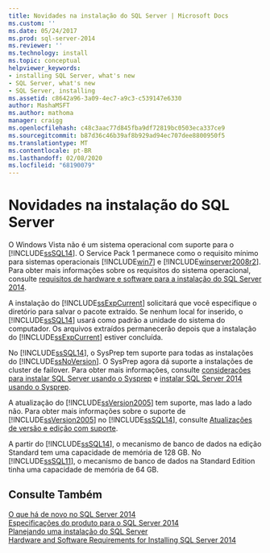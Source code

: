 ```yaml
---
title: Novidades na instalação do SQL Server | Microsoft Docs
ms.custom: ''
ms.date: 05/24/2017
ms.prod: sql-server-2014
ms.reviewer: ''
ms.technology: install
ms.topic: conceptual
helpviewer_keywords:
- installing SQL Server, what's new
- SQL Server, what's new
- SQL Server, installing
ms.assetid: c8642a96-3a09-4ec7-a9c3-c539147e6330
author: MashaMSFT
ms.author: mathoma
manager: craigg
ms.openlocfilehash: c48c3aac77d845fba9df72819bc0503eca337ce9
ms.sourcegitcommit: b87d36c46b39af8b929ad94ec707dee8800950f5
ms.translationtype: MT
ms.contentlocale: pt-BR
ms.lasthandoff: 02/08/2020
ms.locfileid: "68190079"
---
```

# <a name="what39s-new-in-sql-server-installation"></a>Novidades na instalação do SQL Server
  O Windows Vista não é um sistema operacional com suporte para o [!INCLUDE[ssSQL14](../../includes/sssql14-md.md)]. O Service Pack 1 permanece como o requisito mínimo para sistemas operacionais [!INCLUDE[win7](../../includes/win7-md.md)] e [!INCLUDE[winserver2008r2](../../includes/winserver2008r2-md.md)]. Para obter mais informações sobre os requisitos do sistema operacional, consulte [requisitos de hardware e software para a instalação do SQL Server 2014](hardware-and-software-requirements-for-installing-sql-server.md).  
  
 A instalação do [!INCLUDE[ssExpCurrent](../../includes/ssexpcurrent-md.md)] solicitará que você especifique o diretório para salvar o pacote extraído. Se nenhum local for inserido, o [!INCLUDE[ssSQL14](../../includes/sssql14-md.md)] usará como padrão a unidade do sistema do computador. Os arquivos extraídos permanecerão depois que a instalação do [!INCLUDE[ssExpCurrent](../../includes/ssexpcurrent-md.md)] estiver concluída.  
  
 No [!INCLUDE[ssSQL14](../../includes/sssql14-md.md)], o SysPrep tem suporte para todas as instalações do [!INCLUDE[ssNoVersion](../../includes/ssnoversion-md.md)]. O SysPrep agora dá suporte a instalações de cluster de failover. Para obter mais informações, consulte [considerações para instalar SQL Server usando o Sysprep](../../database-engine/install-windows/considerations-for-installing-sql-server-using-sysprep.md) e [instalar SQL Server 2014 usando o Sysprep](../../database-engine/install-windows/install-sql-server-using-sysprep.md).  
  
 A atualização do [!INCLUDE[ssVersion2005](../../includes/ssversion2005-md.md)] tem suporte, mas lado a lado não. Para obter mais informações sobre o suporte de [!INCLUDE[ssVersion2005](../../includes/ssversion2005-md.md)] no [!INCLUDE[ssSQL14](../../includes/sssql14-md.md)], consulte [Atualizações de versão e edição com suporte](../../database-engine/install-windows/supported-version-and-edition-upgrades.md).  
  
 A partir do [!INCLUDE[ssSQL14](../../includes/sssql14-md.md)], o mecanismo de banco de dados na edição Standard tem uma capacidade de memória de 128 GB. No [!INCLUDE[ssSQL11](../../includes/sssql11-md.md)], o mecanismo de banco de dados na Standard Edition tinha uma capacidade de memória de 64 GB.  
  
## <a name="see-also"></a>Consulte Também  
 [O que há de novo no SQL Server 2014](../what-s-new-in-sql-server-2016.md)   
 [Especificações do produto para o SQL Server 2014](../../../2014/getting-started/sql-server-2014-product-specifications.md)   
 [Planejando uma instalação do SQL Server](../../../2014/sql-server/install/planning-a-sql-server-installation.md)   
 [Hardware and Software Requirements for Installing SQL Server 2014](hardware-and-software-requirements-for-installing-sql-server.md)  
  
  
